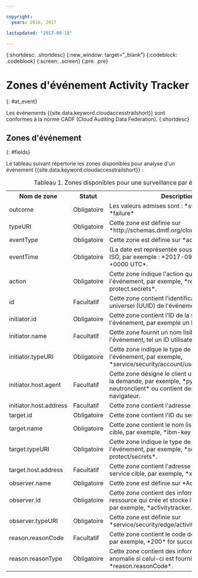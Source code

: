 ```yaml
---

copyright:
  years: 2016, 2017

lastupdated: "2017-09-18"

---
```


{:shortdesc: .shortdesc}
{:new_window: target="_blank"}
{:codeblock: .codeblock}
{:screen: .screen}
{:pre: .pre}


# Zones d'événement Activity Tracker
{: #at_event}

Les événements {{site.data.keyword.cloudaccesstrailshort}} sont conformes à la norme CADF (Cloud Auditing Data Federation).
{:shortdesc}

## Zones d'événement
{: #fields}

Le tableau suivant répertorie les zones disponibles pour analyse d'un événement {{site.data.keyword.cloudaccesstrailshort}} :

<table>
  <caption>Tableau 1. Zones disponibles pour une surveillance par événement.</caption>
  <tr>
    <th>Nom de zone</th>
	<th>Statut</th>
	<th>Description</th>
  </tr>
  <tr>
    <td>outcome</td>
	<td>Obligatoire</td>
	<td>Les valeurs admises sont : *success* et *failure*</td>
  </tr>
  <tr>
    <td>typeURI</td>
	<td>Obligatoire</td>
	<td>Cette zone est définie sur *http://schemas.dmtf.org/cloud/audit/1.0/event*</td>
  </tr>
  <tr>
    <td>eventType</td>
	<td>Obligatoire</td>
	<td>Cette zone est définie sur *activity*.</td>
  </tr>
  <tr>
    <td>eventTime</td>
	<td>Obligatoire</td>
	<td>(La date est représentée sous forme de chaîne ISO, par exemple : *2017-09-17 15:15:32.396 +0000 UTC*.</td>
  </tr>
  <tr>
    <td>action</td>
	<td>Obligatoire</td>
	<td>Cette zone indique l'action qui a déclenché l'événement, par exemple, *read.ibm-key-protect.secrets*.</td>
  </tr>
  <tr>
    <td>id</td>
	<td>Facultatif</td>
	<td>Cette zone contient l'identificateur unique universel (UUID) de l'événement.</td>
  </tr>
  <tr>
    <td>initiator.id</td>
	<td>Obligatoire</td>
	<td>Cette zone contient l'ID de la source de l'événement, par exemple un ID d'instance.</td>
  </tr>
  <tr>
    <td>initiator.name</td>
	<td>Facultatif</td>
	<td>Cette zone fournit un nom lisible de la source de l'événement, tel un ID utilisateur.</td>
  </tr>
  <tr>
    <td>initiator.typeURI</td>
	<td>Obligatoire</td>
	<td>Cette zone indique le type de la source de l'événement, par exemple, *service/security/account/user*</td>
  </tr>
  <tr>
    <td>initiator.host.agent</td>
	<td>Facultatif</td>
	<td>Cette zone désigne le client utilisé pour envoyer la demande, par exemple, *python-neutronclient* ou contient des informations de navigateur.</td>
  </tr>
  <tr>
    <td>initiator.host.address</td>
	<td>Facultatif</td>
	<td>Cette zone contient l'adresse IP de l'initiateur.</td>
  </tr>
  <tr>
    <td>target.id</td>
	<td>Obligatoire</td>
	<td>Cette zone contient l'ID du service cible.</td>
  </tr>
  <tr>
    <td>target.name</td>
	<td>Obligatoire</td>
	<td>Cette zone contient le nom lisible du service cible, par exemple, *ibm-key-protect*.</td>
  </tr>
  <tr>
    <td>target.typeURI</td>
	<td>Obligatoire</td>
	<td>Cette zone indique le type de la cible de l'événement, par exemple, *service/ibm-key-protect/secrets*.</td>
  </tr>
  <tr>
    <td>target.host.address</td>
	<td>Facultatif</td>
	<td>Cette zone contient l'adresse IP ou l'URL du service cible, par exemple, *xxx.bluemix.net*.</td>
  </tr>
  <tr>
    <td>observer.name</td>
	<td>Obligatoire</td>
	<td>Cette zone est définie sur *ActivityTracker*</td>
  </tr>
  <tr>
    <td>observer.id</td>
	<td>Obligatoire</td>
	<td>Cette zone contient des informations sur la ressource qui crée et stocke l'événement CADF, par exemple, *activitytracker.ng.bluemix.net*.</td>
  </tr>
  <tr>
    <td>observer.typeURI</td>
	<td>Obligatoire</td>
	<td>Cette zone est définie sur *service/security/edge/activity-tracker*</td>
  </tr>
  <tr>
    <td>reason.reasonCode</td>
	<td>Facultatif</td>
	<td>Cette zone contient le code de réponse HTTP, par exemple, *200* for success.</td>
  </tr>
  <tr>
    <td>reason.reasonType</td>
	<td>Obligatoire</td>
	<td>Cette zone contient des informations sur le code anomalie si celui-ci est fourni dans la zone *reason.reasonCode*.</td>
  </tr>
</table>

 

